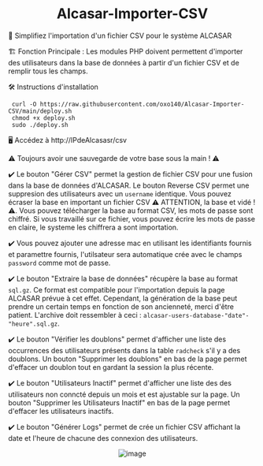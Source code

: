 <div align="center">

# Alcasar-Importer-CSV

</div>

🧰 Simplifiez l'importation d'un fichier CSV pour le système ALCASAR 

🏗️ Fonction Principale : Les modules PHP doivent permettent d'importer des utilisateurs dans la base de données à partir d'un fichier CSV et de remplir tous les champs. 

🛠️ Instructions d'installation 

```
 curl -O https://raw.githubusercontent.com/oxo140/Alcasar-Importer-CSV/main/deploy.sh
 chmod +x deploy.sh
 sudo ./deploy.sh
```

🖥️ Accédez à http://IPdeAlcasasr/csv

⚠️ Toujours avoir une sauvegarde de votre base sous la main ! ⚠️

✔️ Le bouton "Gérer CSV" permet la gestion de fichier CSV pour une fusion dans la base de données d'ALCASAR. Le bouton Reverse CSV permet une suppresion des utilisateurs avec un `username` identique. Vous pouvez écraser la base en important un fichier CSV ⚠️ ATTENTION, la base et vidé !⚠️. Vous pouvez télécharger la base au format CSV, les mots de passe sont chiffré. Si vous travaillé sur ce fichier, vous pouvez écrire les mots de passe en claire, le systeme les chiffrera a sont importation. 

✔️ Vous pouvez ajouter une adresse mac en utilisant les identifiants fournis et paramettre fournis, l'utilsateur sera automatique crée avec le champs `password` comme mot de passe. 

✔️ Le bouton "Extraire la base de données" récupère la base au format `sql.gz`. Ce format est compatible pour l'importation depuis la page ALCASAR prévue à cet effet. Cependant, la génération de la base peut prendre un certain temps en fonction de son ancienneté, merci d'être patient. L'archive doit ressembler à ceci : `alcasar-users-database-"date"-"heure".sql.gz`. 

✔️ Le bouton "Vérifier les doublons" permet d'afficher une liste des occurrences des utilisateurs présents dans la table `radcheck` s'il y a des doublons. Un bouton "Supprimer les doublons" en bas de la page permet d'effacer un doublon tout en gardant la session la plus récente. 

✔️ Le bouton "Utilisateurs Inactif" permet d'afficher une liste des des utilisateurs non conncté depuis un mois et est ajustable sur la page. Un bouton "Supprimer les Utilisateurs Inactif" en bas de la page permet d'effacer les utilisateurs inactifs. 

✔️ Le bouton "Générer Logs" permet de crée un fichier CSV affichant la date et l'heure de chacune des connexion des utilisateurs.

<div align="center">

![image](https://github.com/user-attachments/assets/758ac6fd-12a2-4364-9ccc-d452d4aaf847)

</div>
